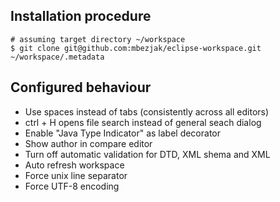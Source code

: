 ## Installation procedure

    # assuming target directory ~/workspace
    $ git clone git@github.com:mbezjak/eclipse-workspace.git ~/workspace/.metadata

## Configured behaviour

 * Use spaces instead of tabs (consistently across all editors)
 * ctrl + H opens file search instead of general seach dialog
 * Enable "Java Type Indicator" as label decorator
 * Show author in compare editor
 * Turn off automatic validation for DTD, XML shema and XML
 * Auto refresh workspace
 * Force unix line separator
 * Force UTF-8 encoding
